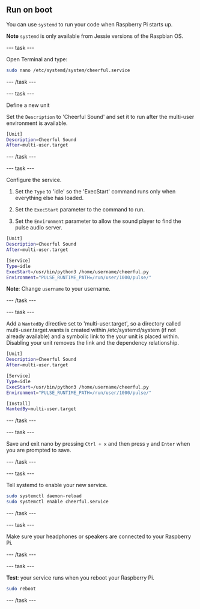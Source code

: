 ## Run on boot

You can use `systemd` to run your code when Raspberry Pi starts up.

**Note** `systemd` is only available from Jessie versions of the Raspbian OS.

--- task ---

Open Terminal and type:

```bash
sudo nano /etc/systemd/system/cheerful.service
```

--- /task ---

--- task ---

Define a new unit 

Set the `Description` to 'Cheerful Sound' and set it to run after the multi-user environment is available. 

```bash
[Unit]
Description=Cheerful Sound
After=multi-user.target
```

--- /task ---

--- task ---

Configure the service.

1. Set the `Type` to 'idle' so the 'ExecStart' command runs only when everything else has loaded.

1. Set the `ExecStart` parameter to the command to run.

1. Set the `Environment` parameter to allow the sound player to find the pulse audio server.

```bash
[Unit]
Description=Cheerful Sound
After=multi-user.target

[Service]
Type=idle
ExecStart=/usr/bin/python3 /home/username/cheerful.py
Environment="PULSE_RUNTIME_PATH=/run/user/1000/pulse/"
```

**Note**: Change `username` to your username.

--- /task ---

--- task ---

Add a `WantedBy` directive set to 'multi-user.target', so a directory called multi-user.target.wants is created within /etc/systemd/system (if not already available) and a symbolic link to the your unit is placed within. Disabling your unit removes the link and the dependency relationship.

```bash
[Unit]
Description=Cheerful Sound
After=multi-user.target

[Service]
Type=idle
ExecStart=/usr/bin/python3 /home/username/cheerful.py
Environment="PULSE_RUNTIME_PATH=/run/user/1000/pulse/"

[Install]
WantedBy=multi-user.target
```
--- /task ---

--- task ---

Save and exit nano by pressing `Ctrl + x` and then press `y` and `Enter` when you are prompted to save.

--- /task ---

--- task ---

Tell systemd to enable your new service.

```bash
sudo systemctl daemon-reload
sudo systemctl enable cheerful.service
```

--- /task ---

--- task ---

Make sure your headphones or speakers are connected to your Raspberry Pi.

--- /task ---

--- task ---

**Test**: your service runs when you reboot your Raspberry Pi.

```bash
sudo reboot
```

--- /task ---